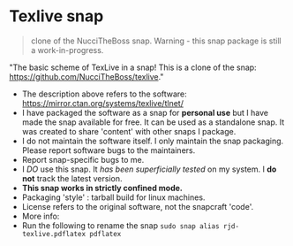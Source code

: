 # Texlive snap

> clone of the NucciTheBoss snap.
> Warning - this snap package is still a work-in-progress.

"The basic scheme of TexLive in a snap! This is a clone of the snap: https://github.com/NucciTheBoss/texlive."
*  The description above refers to the software: https://mirror.ctan.org/systems/texlive/tlnet/
* I have packaged the software as a snap for **personal use** but I have made the snap available for free. It can be used as a standalone snap. It was created to share 'content' with other snaps I package.
* I do not maintain the software itself. I only maintain the snap packaging. Please report software bugs to the maintainers.
* Report snap-specific bugs to me.
* I _DO_ use this snap. It _has been superficially tested_ on my system. I __do not__ track the latest version.
* __This snap works in strictly confined mode.__
* Packaging 'style' : tarball build for linux machines.
* License refers to the original software, not the snapcraft 'code'.
* More info:
* Run the following to rename the snap
```sudo snap alias rjd-texlive.pdflatex pdflatex```
